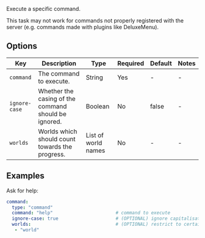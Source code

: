Execute a specific command.

This task may not work for commands not properly registered with the
server (e.g. commands made with plugins like DeluxeMenu).

## Options

| Key           | Description                                          | Type                | Required | Default | Notes |
|---------------|------------------------------------------------------|---------------------|----------|---------|-------|
| `command`     | The command to execute.                              | String              | Yes      | \-      | \-    |
| `ignore-case` | Whether the casing of the command should be ignored. | Boolean             | No       | false   | \-    |
| `worlds`      | Worlds which should count towards the progress.      | List of world names | No       | \-      | \-    |

## Examples

Ask for help:

``` yaml
command:
  type: "command"
  command: "help"                       # command to execute
  ignore-case: true                     # (OPTIONAL) ignore capitalisation  - default: false
  worlds:                               # (OPTIONAL) restrict to certain worlds
   - "world"
```
